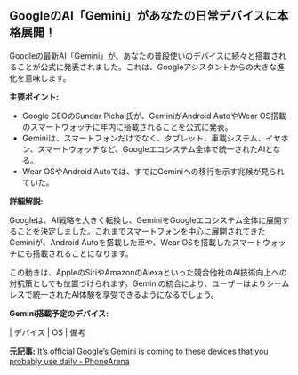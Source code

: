 ## GoogleのAI「Gemini」があなたの日常デバイスに本格展開！

Googleの最新AI「Gemini」が、あなたの普段使いのデバイスに続々と搭載されることが公式に発表されました。これは、Googleアシスタントからの大きな進化を意味します。

**主要ポイント:**

* Google CEOのSundar Pichai氏が、GeminiがAndroid AutoやWear OS搭載のスマートウォッチに年内に搭載されることを公式に発表。
* Geminiは、スマートフォンだけでなく、タブレット、車載システム、イヤホン、スマートウォッチなど、Googleエコシステム全体で統一されたAIとなる。
* Wear OSやAndroid Autoでは、すでにGeminiへの移行を示す兆候が見られていた。

**詳細解説:**

Googleは、AI戦略を大きく転換し、GeminiをGoogleエコシステム全体に展開することを決定しました。これまでスマートフォンを中心に展開されてきたGeminiが、Android Autoを搭載した車や、Wear OSを搭載したスマートウォッチにも搭載されることになります。

この動きは、AppleのSiriやAmazonのAlexaといった競合他社のAI技術向上への対抗策としても位置づけられます。Geminiの統合により、ユーザーはよりシームレスで統一されたAI体験を享受できるようになるでしょう。

**Gemini搭載予定のデバイス:**

| デバイス | OS | 備考 

**元記事:** [It’s official Google’s Gemini is coming to these devices that you probably use daily - PhoneArena](https://www.phonearena.com/news/Its-official-Googles-Gemini-is-coming-to-these-devices-that-you-probably-use-daily_id169835)